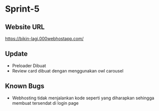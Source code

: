 # Sprint-5

## Website URL
  https://bikin-lagi.000webhostapp.com/
  
  
## Update
* Preloader Dibuat
* Review card dibuat dengan menggunakan owl carousel

## Known Bugs
  * Webhosting tidak menjalankan kode seperti yang diharapkan sehingga membuat tersendat di login page
  
